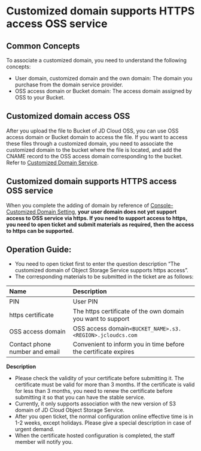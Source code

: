 # Customized domain supports HTTPS access OSS service

## Common Concepts
To associate a customized domain, you need to understand the following concepts:

- User domain, customized domain and the own domain: The domain you purchase from the domain service provider.
- OSS access domain or Bucket domain: The access domain assigned by OSS to your Bucket.

## Customized domain access OSS

After you upload the file to Bucket of JD Cloud OSS, you can use OSS access domain or Bucket domain to access the file. If you want to access these files through a customized domain, you need to associate the customized domain to the bucket where the file is located, and add the CNAME record to the OSS access domain corresponding to the bucket. Refer to [Customized Domain Service](../Operation-Guide/Manage-Bucket/Set-Custom-Domain-Name-2.md).

## Customized domain supports HTTPS access OSS service

When you complete the adding of domain by reference of [Console-Customized Domain Setting](../Operation-Guide/Manage-Bucket/Set-Custom-Domain-Name-2.md),
**your user domain does not yet support access to OSS service via https. If you need to support access to https, you need to open ticket and submit materials as required, then the access to https can be supported.**

## Operation Guide:

* You need to open ticket first to enter the question description “The customized domain of Object Storage Service supports https access”.
* The corresponding materials to be submitted in the ticket are as follows:

|Name                | Description                | 
| :------------------- | :-----------|
|   PIN  |User PIN | 
|  https certificate               | The https certificate of the own domain you want to support   | 
| OSS access domain            | OSS access domain```<BUCKET_NAME>.s3.<REGION>.jcloudcs.com ```  | 
| Contact phone number and email        |  Convenient to inform you in time before the certificate expires   |  

**Description**

* Please check the validity of your certificate before submitting it. The certificate must be valid for more than 3 months. If the certificate is valid for less than 3 months, you need to renew the certificate before submitting it so that you can have the stable service.
* Currently, it only supports association with the new version of S3 domain of JD Cloud Object Storage Service.
* After you open ticket, the normal configuration online effective time is in 1-2 weeks, except holidays. Please give a special description in case of urgent demand.
* When the certificate hosted configuration is completed, the staff member will notify you.




